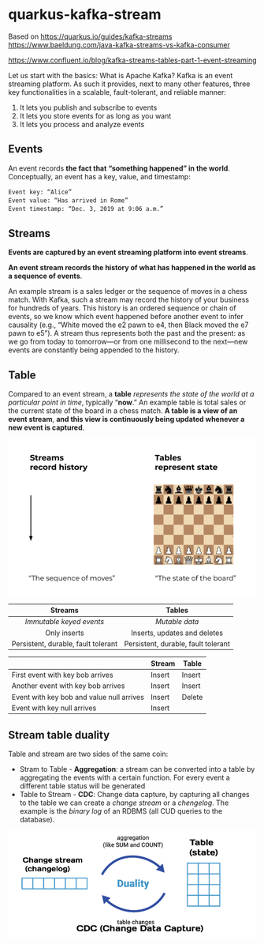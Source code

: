 # quarkus-kafka-stream
Based on https://quarkus.io/guides/kafka-streams
https://www.baeldung.com/java-kafka-streams-vs-kafka-consumer

https://www.confluent.io/blog/kafka-streams-tables-part-1-event-streaming


Let us start with the basics: What is Apache Kafka? 
Kafka is an event streaming platform. As such it provides, next to many other features, three key functionalities in a scalable, fault-tolerant, and reliable manner:

1. It lets you publish and subscribe to events
2. It lets you store events for as long as you want
3. It lets you process and analyze events

## Events

An event records **the fact that “something happened” in the world**. 
Conceptually, an event has a key, value, and timestamp:

```xml
Event key: “Alice”
Event value: “Has arrived in Rome”
Event timestamp: “Dec. 3, 2019 at 9:06 a.m.”
```

## Streams

**Events are captured by an event streaming platform into event streams**. 

**An event stream records the history of what has happened in the world as a sequence of events**. 

An example stream is a sales ledger or the sequence of moves in a chess match. 
With Kafka, such a stream may record the history of your business for hundreds of years. This history is an ordered sequence or chain of events, so we know which event happened before another event to infer causality (e.g., “White moved the e2 pawn to e4, then Black moved the e7 pawn to e5”). A stream thus represents both the past and the present: as we go from today to tomorrow—or from one millisecond to the next—new events are constantly being appended to the history.

## Table

Compared to an event stream, a **table** _represents the state of the world at a particular point in time_, typically “**now**.” 
An example table is total sales or the current state of the board in a chess match. **A table is a view of an event stream**, **and this view is continuously being updated whenever a new event is captured**.


![kafka-streams-and-tables](img%2Fkafka-streams-and-tables.gif)

|               Streams               |         Tables                      |
|:-----------------------------------:|:-----------------------------------:|
|      _Immutable keyed events_       |           _Mutable data_            |
|            Only inserts             |    Inserts, updates and deletes     |
| Persistent, durable, fault tolerant | Persistent, durable, fault tolerant |



|                                           | Stream | Table     |
|-------------------------------------------|--------|-----------|
| First event with key bob arrives	         | Insert | Insert    | 
| Another event with key bob arrives        | Insert | Insert    |
| Event with key bob and value null arrives | Insert | Delete    |
| Event with key null arrives               | Insert | <ignored> |


## Stream table duality

Table and stream are two sides of the same coin:

* Stram to Table - **Aggregation**: a stream can be converted into a table by aggregating the events with a certain function. For every event a different table status will be generated
* Table to Stream - **CDC**: Change data capture, by capturing all changes to the table we can create a _change stream_ or a _chengelog_. The example is the _binary log_ of an RDBMS (all CUD queries to the database).

![stram_table_duality.png](img%2Fstram_table_duality.png)


